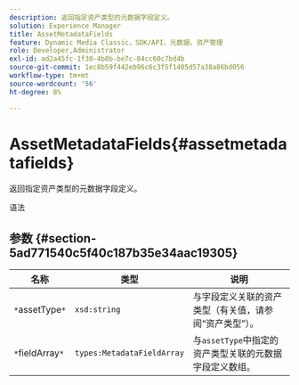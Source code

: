 ```yaml
---
description: 返回指定资产类型的元数据字段定义。
solution: Experience Manager
title: AssetMetadataFields
feature: Dynamic Media Classic，SDK/API，元数据，资产管理
role: Developer,Administrator
exl-id: ad2a45fc-1f30-4b8b-be7c-84cc60c7bd4b
source-git-commit: 1ec8b59f442eb96c6c3f5f1405d57a38a86bd056
workflow-type: tm+mt
source-wordcount: '56'
ht-degree: 8%

---
```


# AssetMetadataFields{#assetmetadatafields}

返回指定资产类型的元数据字段定义。

语法

## 参数 {#section-5ad771540c5f40c187b35e34aac19305}

| 名称 | 类型 | 说明 |
|---|---|---|
| `*`assetType`*` | `xsd:string` | 与字段定义关联的资产类型（有关值，请参阅“资产类型”）。 |
| `*`fieldArray`*` | `types:MetadataFieldArray` | 与`assetType`中指定的资产类型关联的元数据字段定义数组。 |
